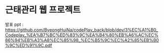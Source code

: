 # 근태관리 웹 프로젝트
발표 ppt : https://github.com/ByeongHuiNa/codePlay_back/blob/dev/3%EC%A1%B0_Codeplay_%EA%B7%BC%ED%83%9C%EA%B4%80%EB%A6%AC%EC%86%94%EB%A3%A8%EC%85%98_%EC%B5%9C%EC%A2%85%EB%B0%9C%ED%91%9C.pdf
